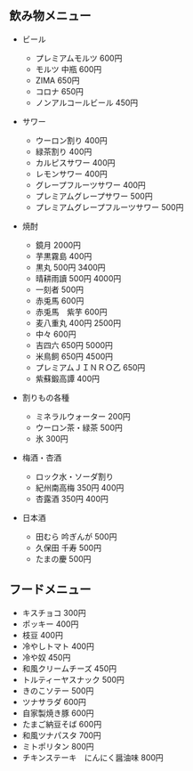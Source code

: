 ## 飲み物メニュー

- ビール
    - プレミアムモルツ 600円
    - モルツ 中瓶 600円
    - ZIMA 650円
    - コロナ 650円
    - ノンアルコールビール 450円

- サワー
    - ウーロン割り 400円
    - 緑茶割り 400円
    - カルピスサワー 400円
    - レモンサワー 400円
    - グレープフルーツサワー 400円
    - プレミアムグレープサワー 500円
    - プレミアムグレープフルーツサワー 500円

- 焼酎
    - 鏡月 2000円
    - 芋黒霧島 400円
    - 黒丸 500円 3400円
    - 晴耕雨讀 500円 4000円
    - 一刻者 500円
    - 赤兎馬 600円
    - 赤兎馬　紫芋 600円
    - 麦八重丸 400円 2500円
    - 中々 600円
    - 吉四六 650円 5000円
    - 米鳥飼 650円 4500円
    - プレミアムＪＩＮＲＯ乙 650円
    - 紫蘇鍛高譚 400円

- 割りもの各種
    - ミネラルウォーター 200円
    - ウーロン茶・緑茶 500円
    - 氷 300円

- 梅酒・杏酒
    - ロック水・ソーダ割り
    - 紀州南高梅 350円 400円
    - 杏露酒 350円 400円

- 日本酒
    - 田むら 吟ぎんが 500円
    - 久保田 千寿 500円
    - たまの慶 500円


## フードメニュー

- キスチョコ 300円
- ポッキー 400円
- 枝豆 400円
- 冷やしトマト 400円
- 冷や奴 450円
- 和風クリームチーズ 450円
- トルティーヤスナック 500円
- きのこソテー 500円
- ツナサラダ 600円
- 自家製焼き豚 600円
- たまご納豆そば 600円
- 和風ツナパスタ 700円
- ミトポリタン 800円
- チキンステーキ　にんにく醤油味 800円
